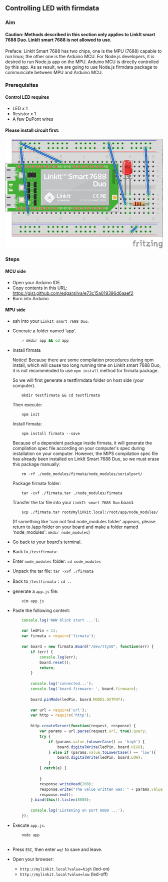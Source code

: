 ## Controlling LED with firmdata

### Aim

#### Caution: Methods described in this section only applies to LinkIt smart 7688 Duo. LinkIt smart 7688 is not allowed to use.

Preface: LinkIt Smart 7688 has two chips, one is the MPU (7688) capable to run linux; the other one is the Arduino MCU. For Node.js developers, it is desired to run Node.js app on the MPU. Arduino MCU is directly controlled by this app. As as result, we are going to use Node.js firmdata package to communciate between MPU and Arduino MCU.


### Prerequisites

#### Control LED requires

* LED x 1
* Resistor x 1
* A few DuPont wires

#### Please install circuit first:

![](firmata_bb.jpg)

### Steps

#### MCU side
* Open your Arduino IDE. 
* Copy contents in this URL: https://gist.github.com/edgarsilva/e73c15a019396d6aaef2 
* Burn into Arduino  

#### MPU side

* ssh into your `LinkIt smart 7688 Duo`.

* Generate a folder named ‘app’.
    ``` bash
        > mkdir app && cd app
    ```
    
* Install firmata

    Notice! Because there are some compilation procedures during npm install, which will cause too long running time on LinkIt smart 7688 Duo, it is not recommended to use `npm install` method for firmata package.
    
    So we will first generate a testfirmdata folder on host side (your computer).
    
    ```
        mkdir testfirmata && cd testfirmata
    ```
    
    Then execute: 
    
    ```
        npm init 
    ```
    
    Install firmata:
    
    ```
        npm install firmata --save
    ```
    
    Because of a dependent package inside firmata, it will generate the compilation spec file according on your computer's spec during installation on your computer. However, the MIPS compilation spec file has already been installed on LinkIt Smart 7688 Duo, so we must erase this package manually:
    ```
        rm -rf ./node_modules/firmata/node_modules/serialport/
    ```
    
    Package firmata folder:
    
    ```
        tar -cvf ./firmata.tar ./node_modules/firmata
    ```
    
    Transfer the tar file into your `LinkIt smart 7688 Duo` board.
    
    ```
        scp ./firmata.tar root@mylinkit.local:/root/app/node_modules/
    ```
    (If something like 'can not find node_modules folder' appears, please return to /app folder on your board and make a folder named 'node_modules': `mkdir node_modules`)
    
* Go back to your board's terminal.
* Back to `/testfirmata`:
* Enter `node_modules` folder: `cd node_modules`
* Unpack the tar file: `tar -xvf ./firmata`
* Back to `/testfirmata`：`cd ..`
* generate a `app.js` file:
    
    ```
        vim app.js
    ```
    
* Paste the following content:
    ``` js
        console.log('WWW blink start ...');

        var ledPin = 13;
        var firmata = require('firmata');

        var board = new firmata.Board("/dev/ttyS0", function(err) {
            if (err) {
                console.log(err);
                board.reset();
                return;
            }

            console.log('connected...');
            console.log('board.firmware: ', board.firmware);

            board.pinMode(ledPin, board.MODES.OUTPUT);

            var url = require('url');
            var http = require('http');

            http.createServer(function(request, response) {
                var params = url.parse(request.url, true).query;
                try {
                    if (params.value.toLowerCase() == 'high') {
                        board.digitalWrite(ledPin, board.HIGH);
                    } else if (params.value.toLowerCase() == 'low'){
                        board.digitalWrite(ledPin, board.LOW);
                    }
                } catch(e) {
                
                }
                response.writeHead(200);
                response.write("The value written was: " + params.value);
                response.end();
            }.bind(this)).listen(8080);

            console.log('Listening on port 8080 ...');
        });
    ```
    
* Execute `app.js`.  
    ``` 
        node app
        
    ```
* Press `ESC`, then enter `wq!` to save and leave.
* Open your browser:

    * `http://mylinkit.local?value=high` (led-on)
    * `http://mylinkit.local?value=low` (led-off)
    

        

    